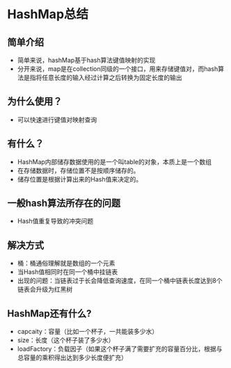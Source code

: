 # HashMap总结
## 简单介绍
- 简单来说，hashMap基于hash算法键值映射的实现
- 分开来说，map是在collection同级的一个接口，用来存储键值对，而hash算法是指将任意长度的输入经过计算之后转换为固定长度的输出

## 为什么使用？
- 可以快速进行键值对映射查询

## 有什么？
- HashMap内部储存数据使用的是一个叫table的对象，本质上是一个数组
- 在存储数据时，存储位置不是按顺序储存的。
- 储存位置是根据计算出来的Hash值来决定的。

## 一般hash算法所存在的问题
- Hash值重复导致的冲突问题

## 解决方式
- 桶：桶通俗理解就是数组的一个元素
- 当Hash值相同时在同一个桶中挂链表
- 出现的问题：当链表过于长会降低查询速度，在同一个桶中链表长度达到8个链表会升级为红黑树

## HashMap还有什么?
- capcaity：容量（比如一个杯子，一共能装多少水）
- size：长度（这个杯子装了多少水）
- loadFactory：负载因子（如果这个杯子满了需要扩充的容量百分比，根据与总容量的乘积得出达到多少长度便扩充）
